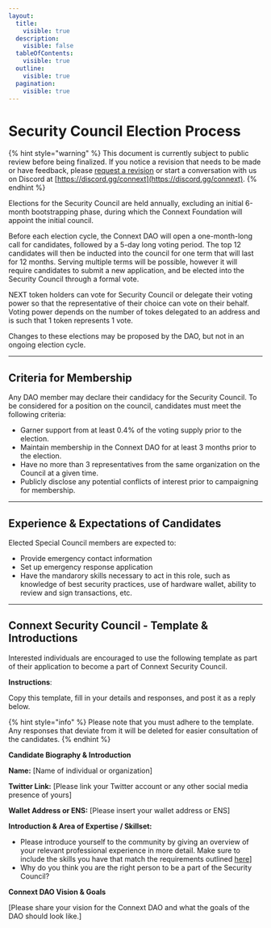 ```yaml
---
layout:
  title:
    visible: true
  description:
    visible: false
  tableOfContents:
    visible: true
  outline:
    visible: true
  pagination:
    visible: true
---
```


# Security Council Election Process

{% hint style="warning" %}
This document is currently subject to public review before being finalized. If you notice a revision that needs to be made or have feedback, please [request a revision](https://github.com/connext/gitbook-docs/issues/new) or start a conversation with us on Discord at [https://discord.gg/connext](https://discord.gg/connext).
{% endhint %}

Elections for the Security Council are held annually, excluding an initial 6-month bootstrapping phase, during which the Connext Foundation will appoint the initial council.

Before each election cycle, the Connext DAO will open a one-month-long call for candidates, followed by a 5-day long voting period. The top 12 candidates will then be inducted into the council for one term that will last for 12 months. Serving multiple terms will be possible, however it will require candidates to submit a new application, and be elected into the Security Council through a formal vote.

NEXT token holders can vote for Security Council or delegate their voting power so that the representative of their choice can vote on their behalf. Voting power depends on the number of tokes delegated to an address and is such that 1 token represents 1 vote.

Changes to these elections may be proposed by the DAO, but not in an ongoing election cycle.

***

## Criteria for Membership

Any DAO member may declare their candidacy for the Security Council. To be considered for a position on the council, candidates must meet the following criteria:

* Garner support from at least 0.4% of the voting supply prior to the election.
* Maintain membership in the Connext DAO for at least 3 months prior to the election.
* Have no more than 3 representatives from the same organization on the Council at a given time.
* Publicly disclose any potential conflicts of interest prior to campaigning for membership.

***

## Experience & Expectations of Candidates

Elected Special Council members are expected to:

* Provide emergency contact information&#x20;
* Set up emergency response application
* Have the mandarory skills necessary to act in this role, such as knowledge of best security practices, use of hardware wallet, ability to review and sign transactions, etc.

***

## Connext Security Council - Template & Introductions

Interested individuals are encouraged to use the following template as part of their application to become a part of Connext Security Council.

**Instructions**:

Copy this template, fill in your details and responses, and post it as a reply below.

{% hint style="info" %}
Please note that you must adhere to the template. Any responses that deviate from it will be deleted for easier consultation of the candidates.
{% endhint %}

**Candidate Biography & Introduction**

**Name:** \[Name of individual or organization]

**Twitter Link:** \[Please link your Twitter account or any other social media presence of yours]

**Wallet Address or ENS:** \[Please insert your wallet address or ENS]

**Introduction & Area of Expertise / Skillset:**

* Please introduce yourself to the community by giving an overview of your relevant professional experience in more detail. Make sure to include the skills you have that match the requirements outlined [here](https://www.notion.so/Connext-DAO-Governance-Process-315c0c62c32a477ea554070682044dbe?pvs=21)]
* Why do you think you are the right person to be a part of the Security Council?

**Connext DAO Vision & Goals**

\[Please share your vision for the Connext DAO and what the goals of the DAO should look like.]
